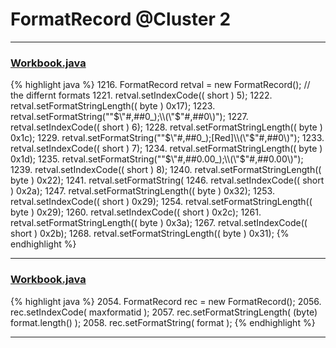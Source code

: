 # FormatRecord @Cluster 2

***

### [Workbook.java](https://searchcode.com/codesearch/view/15642358/)
{% highlight java %}
1216. FormatRecord retval = new FormatRecord();   // the differnt formats
1221.         retval.setIndexCode(( short ) 5);
1222.         retval.setFormatStringLength(( byte ) 0x17);
1223.         retval.setFormatString("\"$\"#,##0_);\\(\"$\"#,##0\\)");
1227.         retval.setIndexCode(( short ) 6);
1228.         retval.setFormatStringLength(( byte ) 0x1c);
1229.         retval.setFormatString("\"$\"#,##0_);[Red]\\(\"$\"#,##0\\)");
1233.         retval.setIndexCode(( short ) 7);
1234.         retval.setFormatStringLength(( byte ) 0x1d);
1235.         retval.setFormatString("\"$\"#,##0.00_);\\(\"$\"#,##0.00\\)");
1239.         retval.setIndexCode(( short ) 8);
1240.         retval.setFormatStringLength(( byte ) 0x22);
1241.         retval.setFormatString(
1246.         retval.setIndexCode(( short ) 0x2a);
1247.         retval.setFormatStringLength(( byte ) 0x32);
1253.         retval.setIndexCode(( short ) 0x29);
1254.         retval.setFormatStringLength(( byte ) 0x29);
1260.         retval.setIndexCode(( short ) 0x2c);
1261.         retval.setFormatStringLength(( byte ) 0x3a);
1267.         retval.setIndexCode(( short ) 0x2b);
1268.         retval.setFormatStringLength(( byte ) 0x31);
{% endhighlight %}

***

### [Workbook.java](https://searchcode.com/codesearch/view/15642358/)
{% highlight java %}
2054. FormatRecord rec = new FormatRecord();
2056. rec.setIndexCode( maxformatid );
2057. rec.setFormatStringLength( (byte) format.length() );
2058. rec.setFormatString( format );
{% endhighlight %}

***

